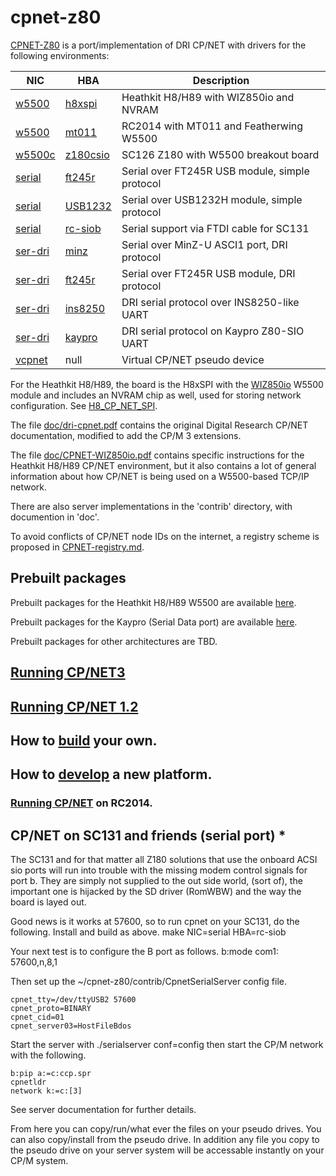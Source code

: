 # cpnet-z80
[CPNET-Z80](CPNET-Z80.md) is a port/implementation of DRI CP/NET with drivers for the following
environments:

NIC | HBA | Description
----|-----|------------
[w5500](W5500.md) | [h8xspi](H8XSPI.md) | Heathkit H8/H89 with WIZ850io and NVRAM
[w5500](W5500.md) | [mt011](MT011.md) | RC2014 with MT011 and Featherwing W5500
[w5500c](W5500.md) | [z180csio](Z180CSIO.md) | SC126 Z180 with W5500 breakout board
[serial](SERIAL.md) | [ft245r](FT245R.md) | Serial over FT245R USB module, simple protocol
[serial](SERIAL.md) | [USB1232](USB1232H.md) | Serial over USB1232H module, simple protocol
[serial](SERIAL.md) | [rc-siob](RC-SIOB.md) | Serial support via FTDI cable for SC131
[ser-dri](SER-DRI.md) | [minz](MINZ.md) | Serial over MinZ-U ASCI1 port, DRI protocol
[ser-dri](SER-DRI.md) | [ft245r](FT245R.md) | Serial over FT245R USB module, DRI protocol
[ser-dri](SER-DRI.md) | [ins8250](INS8250.md) | DRI serial protocol over INS8250-like UART
[ser-dri](SER-DRI.md) | [kaypro](KAYPRO.md) | DRI serial protocol on Kaypro Z80-SIO UART
[vcpnet](VCPNET.md) | null | Virtual CP/NET pseudo device

For the Heathkit H8/H89, the board is the H8xSPI with the
[WIZ850io](https://www.wiznet.io/product-item/wiz850io/) W5500 module
and includes an NVRAM chip as well,
used for storing network configuration.
See [H8_CP_NET_SPI](http://koyado.com/Heathkit/H8_CP_NET_SPI_Wiznet_Network.html).

The file [doc/dri-cpnet.pdf](/doc/dri-cpnet.pdf)
contains the original Digital Research CP/NET documentation,
modified to add the CP/M 3 extensions.

The file [doc/CPNET-WIZ850io.pdf](/doc/CPNET-WIZ850io.pdf)
contains specific instructions for the Heathkit H8/H89
CP/NET environment, but it also contains a lot of general information about how
CP/NET is being used on a W5500-based TCP/IP network.

There are also server implementations in the 'contrib' directory, with
documention in 'doc'.

To avoid conflicts of CP/NET node IDs on the internet, a registry scheme is
proposed in [CPNET-registry.md](/CPNET-registry.md).

## Prebuilt packages

Prebuilt packages for the Heathkit H8/H89 W5500 are available
[here](http://sebhc.durgadas.com/mms89/wiz850io/).

Prebuilt packages for the Kaypro (Serial Data port) are available
[here](http://sebhc.durgadas.com/kaypro/).

Prebuilt packages for other architectures are TBD.

## [Running CP/NET3](CPNET3.md)

## [Running CP/NET 1.2](CPNET12.md)

## How to [build](BUILD.md) your own.

## How to [develop](DEVEL.md) a new platform.

### [Running CP/NET](RUN-RC2014.md) on RC2014.

## CP/NET on SC131 and friends (serial port) *

The SC131 and for that matter all Z180 solutions that use the onboard ACSI sio ports will run into trouble with the
missing modem control signals for port b.  They are simply not supplied to the out side world, (sort of), the important
one is hijacked by the SD driver (RomWBW) and the way the board is layed out.

Good news is it works at 57600, so to run cpnet on your SC131, do the following.
Install and build as above.  make NIC=serial HBA=rc-siob

Your next test is to configure the B port as follows. b:mode com1: 57600,n,8,1

Then set up the ~/cpnet-z80/contrib/CpnetSerialServer config file.
```
cpnet_tty=/dev/ttyUSB2 57600
cpnet_proto=BINARY
cpnet_cid=01
cpnet_server03=HostFileBdos
```

Start the server with ./serialserver conf=config
then start the CP/M network with the following.
```
b:pip a:=c:ccp.spr
cpnetldr
network k:=c:[3]
```

See server documentation for further details.


From here you can copy/run/what ever the files on your pseudo drives.  You can also
copy/install from the pseudo drive.  In addition any file you copy to the pseudo drive
on your server system will be accessable instantly on your CP/M system.

